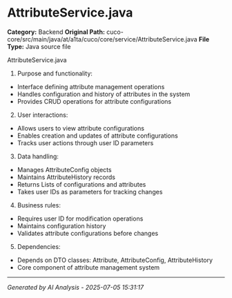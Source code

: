 # AttributeService.java

**Category:** Backend
**Original Path:** cuco-core/src/main/java/at/a1ta/cuco/core/service/AttributeService.java
**File Type:** Java source file

AttributeService.java
1. Purpose and functionality:
- Interface defining attribute management operations
- Handles configuration and history of attributes in the system
- Provides CRUD operations for attribute configurations

2. User interactions:
- Allows users to view attribute configurations
- Enables creation and updates of attribute configurations
- Tracks user actions through user ID parameters

3. Data handling:
- Manages AttributeConfig objects
- Maintains AttributeHistory records
- Returns Lists of configurations and attributes
- Takes user IDs as parameters for tracking changes

4. Business rules:
- Requires user ID for modification operations
- Maintains configuration history
- Validates attribute configurations before changes

5. Dependencies:
- Depends on DTO classes: Attribute, AttributeConfig, AttributeHistory
- Core component of attribute management system

---
*Generated by AI Analysis - 2025-07-05 15:31:17*
